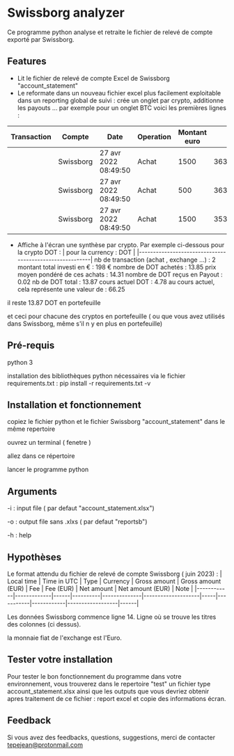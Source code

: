 
# Swissborg analyzer

Ce programme python analyse et retraite le fichier de relevé de compte exporté par Swissborg. 




## Features

- Lit le fichier de relevé de compte Excel de Swissborg "account_statement"
- Le reformate dans un nouveau fichier excel plus facilement exploitable dans un reporting global de suivi :
    crée un onglet par crypto, additionne les payouts ... par exemple pour un onglet BTC voici les premières lignes : 

| Transaction | Compte    | Date                  | Operation | Montant euro | cours       | Statut KYC | Montant KYC | Montant BTC KYC | Montant BTC Total | Note |
|-------------|-----------|-----------------------|-----------|--------------|-------------|------------|-------------|-----------------|-------------------|------|
|             | Swissborg | 27 avr 2022  08:49:50 | Achat     | 1500         | 36370,28938 | 1          | 1500        | 0,041036242     | 0,041036242       |      |
|             | Swissborg | 27 avr 2022  08:49:50 | Achat     | 500          | 36357,572   | 1          | 500         | 0,013683532     | 0,013683532       |      |
|             | Swissborg | 27 avr 2022  08:49:50 | Achat     | 1500         | 35330,01649 | 1          | 1500        | 0,042244532     | 0,042244532       |

- Affiche à l'écran une synthèse par crypto. Par exemple ci-dessous pour la crypto DOT :
| pour la currency : DOT                                 |
|---------------------------------------------------------|
nb de transaction (achat , exchange ...) 	: 2
montant total investi en € 			: 198 €
nombre de DOT achetés 				: 13.85
prix moyen pondéré de ces achats		: 14.31
nombre de DOT reçus en Payout 			: 0.02
nb de DOT total 				: 13.87
cours actuel DOT				: 4.78
au cours actuel, cela représente une valeur de 	: 66.25

il reste  13.87 DOT en portefeuille


et ceci pour chacune des cryptos en portefeuille ( ou que vous avez utilisés dans Swissborg, même s'il n y en plus en portefeuille)


## Pré-requis
python 3

installation des bibliothèques python nécessaires via le fichier requirements.txt :
pip install -r requirements.txt -v
## Installation et fonctionnement
copiez le fichier python et le fichier Swissborg "account_statement" dans le même repertoire

ouvrez un terminal ( fenetre )

allez dans ce répertoire

lancer le programme python



## Arguments
-i : input file  ( par defaut "account_statement.xlsx")

-o : output file sans .xlxs ( par defaut "reportsb")

-h : help
## Hypothèses
Le format attendu du fichier de relevé de compte Swissborg ( juin 2023) : 
| Local time | Time in UTC | Type | Currency | Gross amount | Gross amount (EUR) | Fee | Fee (EUR) | Net amount | Net amount (EUR) | Note |
|------------|-------------|------|----------|--------------|--------------------|-----|-----------|------------|------------------|------|

Les données Swissborg commence ligne 14. Ligne où se trouve les titres des colonnes (ci dessus).

la monnaie fiat de l'exchange est l'Euro.


## Tester votre installation

Pour tester le bon fonctionnement du programme dans votre environnement, vous trouverez dans le repertoire "test" un fichier type account_statement.xlsx  ainsi que les outputs que vous devriez obtenir apres traitement de ce fichier : report excel et copie des informations écran.




## Feedback

Si vous avez des feedbacks, questions, suggestions, merci de contacter tepejean@protonmail.com

